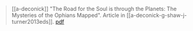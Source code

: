 > [[a-deconick]] "The Road for the Soul is through the Planets: The Mysteries of the Ophians Mapped". Article in [[a-deconick-g-shaw-j-turner2013eds]]. [pdf](a-deconick2013.pdf)
